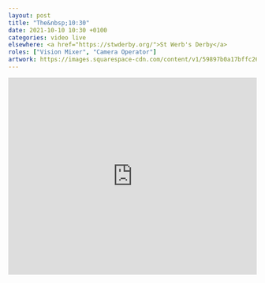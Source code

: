 ```yaml
---
layout: post
title: "The&nbsp;10:30"
date: 2021-10-10 10:30 +0100
categories: video live
elsewhere: <a href="https://stwderby.org/">St Werb's Derby</a>
roles: ["Vision Mixer", "Camera Operator"]
artwork: https://images.squarespace-cdn.com/content/v1/59897b0a17bffc269e4fec9b/1575027689741-23EFSM1EWOSUABC1BZVK/St+Werburgh%27s+Logo+-+White-Trans.png?format=1500w
---
```


<iframe width="100%" height="400em" src="https://www.youtube.com/embed/IT3zLBNUUZw" frameborder="0" allow="accelerometer; autoplay; clipboard-write; encrypted-media; gyroscope; picture-in-picture" allowfullscreen></iframe>